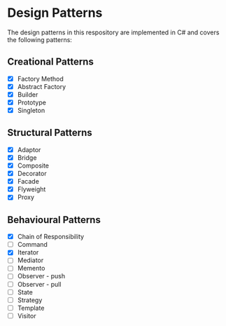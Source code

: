 # Design Patterns
The design patterns in this respository are implemented in C# and covers the following patterns:

## Creational Patterns
- [x] Factory Method
- [x] Abstract Factory
- [x] Builder
- [x] Prototype
- [x] Singleton

##  Structural Patterns
- [x] Adaptor
- [x] Bridge
- [x] Composite
- [x] Decorator
- [x] Facade
- [x] Flyweight
- [X] Proxy

##  Behavioural Patterns
- [x] Chain of Responsibility
- [ ] Command
- [x] Iterator
- [ ] Mediator
- [ ] Memento
- [ ] Observer - push
- [ ] Observer - pull
- [ ] State
- [ ] Strategy
- [ ] Template
- [ ] Visitor
